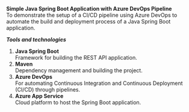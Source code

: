 <b>****Simple Java Spring Boot Application with Azure DevOps Pipeline****</b>  
To demonstrate the setup of a CI/CD pipeline using Azure DevOps to automate the build and deployment process of a Java Spring Boot application.

***Tools and technologies***  
1. **Java Spring Boot**  
   Framework for building the REST API application.  
2. **Maven**  
   Dependency management and building the project.  
3. **Azure DevOps**  
   For automating Continuous Integration and Continuous Deployment (CI/CD) through pipelines.  
4. **Azure App Service**  
   Cloud platform to host the Spring Boot application.
